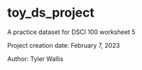 # toy_ds_project
A practice dataset for DSCI 100 worksheet 5

Project creation date: February 7, 2023

Author: Tyler Wallis
